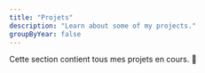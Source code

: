 ```yaml
---
title: "Projets"
description: "Learn about some of my projects."
groupByYear: false
---
```

Cette section contient tous mes projets en cours. :construction:
